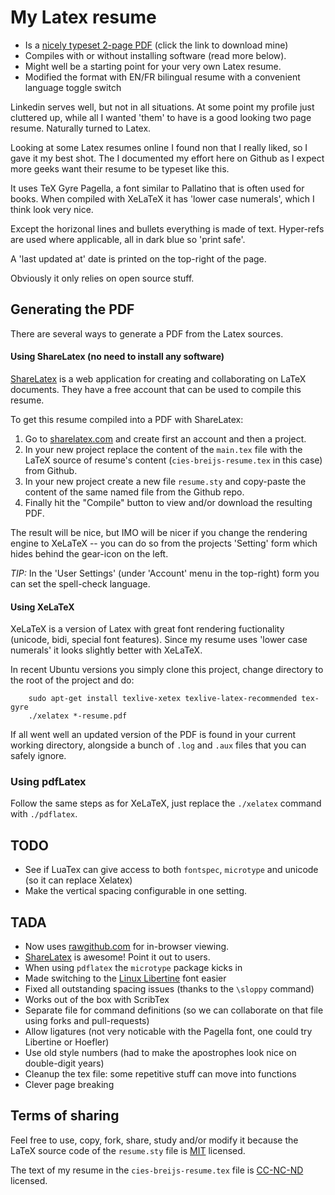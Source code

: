 # My Latex resume

 * Is a [nicely typeset 2-page PDF](https://rawgithub.com/cies/resume/master/cies-breijs-resume.pdf) (click the link to download mine)
 * Compiles with or without installing software (read more below).
 * Might well be a starting point for your very own Latex resume.
 * Modified the format with EN/FR bilingual resume with a convenient language toggle switch

Linkedin serves well, but not in all situations.  At some point my profile
just cluttered up, while all I wanted 'them' to have is a good looking
two page resume.  Naturally turned to Latex.

Looking at some Latex resumes online I found non that I really liked, so
I gave it my best shot.  The I documented my effort here on Github as I
expect more geeks want their resume to be typeset like this.

It uses TeX Gyre Pagella, a font similar to Pallatino that is often used for
books.  When compiled with XeLaTeX it has 'lower case numerals', which I
think look very nice.

Except the horizonal lines and bullets everything is made of text.
Hyper-refs are used where applicable, all in dark blue so 'print safe'.

A 'last updated at' date is printed on the top-right of the page.

Obviously it only relies on open source stuff.



## Generating the PDF

There are several ways to generate a PDF from the Latex sources.


#### Using ShareLatex (no need to install any software)

[ShareLatex](http://www.sharelatex.com) is a web application for creating
and collaborating on LaTeX documents.  They have a free account that
can be used to compile this resume.

To get this resume compiled into a PDF with ShareLatex:

  1. Go to [sharelatex.com](http://www.sharelatex.com) and create first an account and then a project.
  2. In your new project replace the content of the `main.tex` file with the LaTeX source of resume's content (`cies-breijs-resume.tex` in this case) from Github.
  3. In your new project create a new file `resume.sty` and copy-paste
     the content of the same named file from the Github repo.
  4. Finally hit the "Compile" button to view and/or download the resulting PDF.

The result will be nice, but IMO will be nicer if you change the
rendering engine to XeLaTeX -- you can do so from the projects 'Setting' form
which hides behind the gear-icon on the left.

*TIP:* In the 'User Settings' (under 'Account' menu in the top-right) form you can set the spell-check language.


#### Using XeLaTeX

XeLaTeX is a version of Latex with great font rendering fuctionality (unicode, bidi,
special font features).  Since my resume uses 'lower case numerals' it
looks slightly better with XeLaTeX.

In recent Ubuntu versions you simply clone this project, change
directory to the root of the project and do:

        sudo apt-get install texlive-xetex texlive-latex-recommended tex-gyre
        ./xelatex *-resume.pdf

If all went well an updated version of the PDF is found in your current
working directory, alongside a bunch of `.log` and `.aux` files that
you can safely ignore.


### Using pdfLatex

Follow the same steps as for XeLaTeX, just replace the `./xelatex`
command with `./pdflatex`.



## TODO

  * See if LuaTex can give access to both `fontspec`, `microtype` and unicode (so it can replace Xelatex)
  * Make the vertical spacing configurable in one setting.


## TADA

  * Now uses [rawgithub.com](http://rawgithub.com) for in-browser viewing.
  * [ShareLatex](http://sharelatex.com) is awesome! Point it out to users.
  * When using `pdflatex` the `microtype` package kicks in
  * Made switching to the [Linux Libertine](http://www.linuxlibertine.org) font easier
  * Fixed all outstanding spacing issues (thanks to the `\sloppy` command)
  * Works out of the box with ScribTex
  * Separate file for command definitions (so we can collaborate on that file using forks and pull-requests)
  * Allow ligatures (not very noticable with the Pagella font, one could try Libertine or Hoefler)
  * Use old style numbers (had to make the apostrophes look nice on double-digit years)
  * Cleanup the tex file: some repetitive stuff can move into functions
  * Clever page breaking


## Terms of sharing

Feel free to use, copy, fork, share, study and/or modify it because the LaTeX source code of the `resume.sty` file is [MIT](http://en.wikipedia.org/wiki/MIT_License) licensed.

The text of my resume in the `cies-breijs-resume.tex` file is [CC-NC-ND](http://creativecommons.org/licenses/by-nc-nd/3.0/) licensed.


